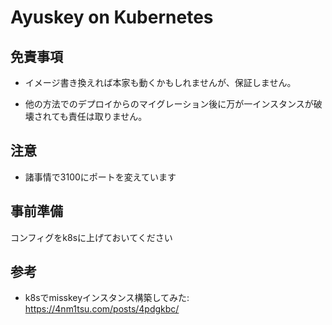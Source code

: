 # Ayuskey on Kubernetes

## 免責事項

- イメージ書き換えれば本家も動くかもしれませんが、保証しません。

- 他の方法でのデプロイからのマイグレーション後に万が一インスタンスが破壊されても責任は取りません。

## 注意

- 諸事情で3100にポートを変えています

## 事前準備

コンフィグをk8sに上げておいてください

<!-- ```yaml
# FileName: ayuskey-config.yaml
# todo: code here
```

```bash
kubectl apply -f ./ayuskey-config.yaml
``` -->

## 参考

- k8sでmisskeyインスタンス構築してみた: <https://4nm1tsu.com/posts/4pdgkbc/>
